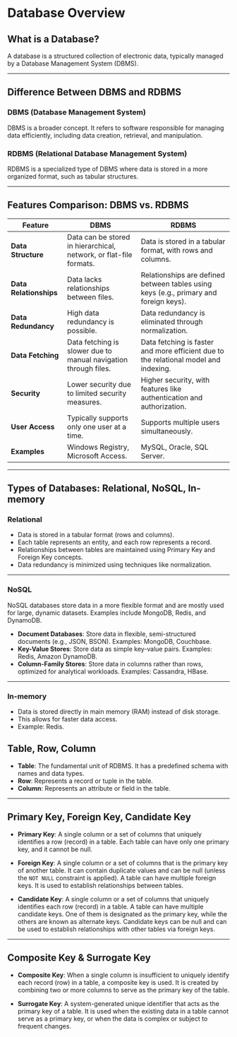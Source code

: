# Database Overview

## What is a Database?

A database is a structured collection of electronic data, typically managed by a Database Management System (DBMS).

---

## Difference Between DBMS and RDBMS

### DBMS (Database Management System)

DBMS is a broader concept. It refers to software responsible for managing data efficiently, including data creation, retrieval, and manipulation.

### RDBMS (Relational Database Management System)

RDBMS is a specialized type of DBMS where data is stored in a more organized format, such as tabular structures.

---

## Features Comparison: DBMS vs. RDBMS

| Feature                | DBMS                                                               | RDBMS                                                                                 |
| ---------------------- | ------------------------------------------------------------------ | ------------------------------------------------------------------------------------- |
| **Data Structure**     | Data can be stored in hierarchical, network, or flat-file formats. | Data is stored in a tabular format, with rows and columns.                            |
| **Data Relationships** | Data lacks relationships between files.                            | Relationships are defined between tables using keys (e.g., primary and foreign keys). |
| **Data Redundancy**    | High data redundancy is possible.                                  | Data redundancy is eliminated through normalization.                                  |
| **Data Fetching**      | Data fetching is slower due to manual navigation through files.    | Data fetching is faster and more efficient due to the relational model and indexing.  |
| **Security**           | Lower security due to limited security measures.                   | Higher security, with features like authentication and authorization.                 |
| **User Access**        | Typically supports only one user at a time.                        | Supports multiple users simultaneously.                                               |
| **Examples**           | Windows Registry, Microsoft Access.                                | MySQL, Oracle, SQL Server.                                                            |

---

## Types of Databases: Relational, NoSQL, In-memory

### Relational

- Data is stored in a tabular format (rows and columns).
- Each table represents an entity, and each row represents a record.
- Relationships between tables are maintained using Primary Key and Foreign Key concepts.
- Data redundancy is minimized using techniques like normalization.

---

### NoSQL

NoSQL databases store data in a more flexible format and are mostly used for large, dynamic datasets. Examples include MongoDB, Redis, and DynamoDB.

- **Document Databases**: Store data in flexible, semi-structured documents (e.g., JSON, BSON). Examples: MongoDB, Couchbase.
- **Key-Value Stores**: Store data as simple key-value pairs. Examples: Redis, Amazon DynamoDB.
- **Column-Family Stores**: Store data in columns rather than rows, optimized for analytical workloads. Examples: Cassandra, HBase.

---

### In-memory

- Data is stored directly in main memory (RAM) instead of disk storage.
- This allows for faster data access.
- Example: Redis.

## Table, Row, Column

- **Table**: The fundamental unit of RDBMS. It has a predefined schema with names and data types.
- **Row**: Represents a record or tuple in the table.
- **Column**: Represents an attribute or field in the table.

---

## Primary Key, Foreign Key, Candidate Key

- **Primary Key**: A single column or a set of columns that uniquely identifies a row (record) in a table. Each table can have only one primary key, and it cannot be null.

- **Foreign Key**: A single column or a set of columns that is the primary key of another table. It can contain duplicate values and can be null (unless the `NOT NULL` constraint is applied). A table can have multiple foreign keys. It is used to establish relationships between tables.

- **Candidate Key**: A single column or a set of columns that uniquely identifies each row (record) in a table. A table can have multiple candidate keys. One of them is designated as the primary key, while the others are known as alternate keys. Candidate keys can be null and can be used to establish relationships with other tables via foreign keys.

---

## Composite Key & Surrogate Key

- **Composite Key**: When a single column is insufficient to uniquely identify each record (row) in a table, a composite key is used. It is created by combining two or more columns to serve as the primary key of the table.

- **Surrogate Key**: A system-generated unique identifier that acts as the primary key of a table. It is used when the existing data in a table cannot serve as a primary key, or when the data is complex or subject to frequent changes.
